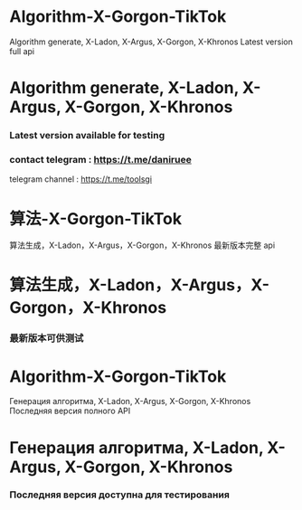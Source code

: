 # Algorithm-X-Gorgon-TikTok
Algorithm generate, X-Ladon, X-Argus, X-Gorgon, X-Khronos Latest version full api

# Algorithm generate, X-Ladon, X-Argus, X-Gorgon, X-Khronos

### Latest version available for testing

 ### contact telegram : https://t.me/daniruee

 telegram channel : https://t.me/toolsgi


# 算法-X-Gorgon-TikTok
算法生成，X-Ladon，X-Argus，X-Gorgon，X-Khronos 最新版本完整 api

# 算法生成，X-Ladon，X-Argus，X-Gorgon，X-Khronos

### 最新版本可供测试

# Algorithm-X-Gorgon-TikTok
Генерация алгоритма, X-Ladon, X-Argus, X-Gorgon, X-Khronos Последняя версия полного API

# Генерация алгоритма, X-Ladon, X-Argus, X-Gorgon, X-Khronos

### Последняя версия доступна для тестирования
